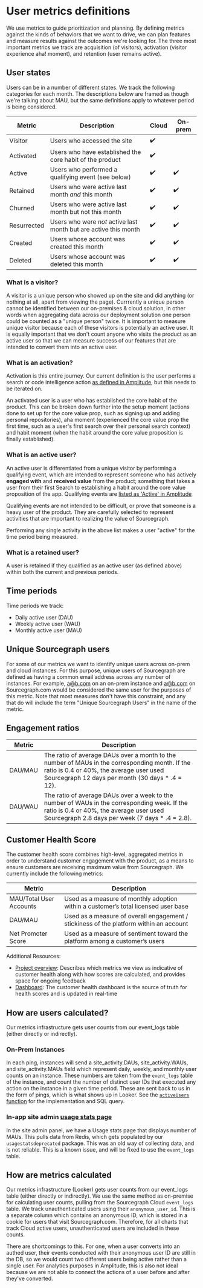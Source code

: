 # User metrics definitions

We use metrics to guide prioritization and planning. By defining metrics against the kinds of behaviors that we want to drive, we can plan features and measure results against the outcomes we're looking for. The three most important metrics we track are acquisition (of visitors), activation (visitor experience aha! moment), and retention (user remains active).

## User states

Users can be in a number of different states. We track the following categories for each month. The descriptions below are framed as though we're talking about MAU, but the same definitions apply to whatever period is being considered.

| Metric      | Description                                                      | Cloud | On-prem |
| ----------- | ---------------------------------------------------------------- | ----- | ------- |
| Visitor     | Users who accessed the site                                      | ✔️    |         |
| Activated   | Users who have established the core habit of the product         | ✔️    |         |
| Active      | Users who performed a qualifying event (see below)               | ✔️    | ✔️      |
| Retained    | Users who were active last month _and_ this month                | ✔️    | ✔️      |
| Churned     | Users who were active last month but not this month              | ✔️    | ✔️      |
| Resurrected | Users who were _not_ active last month but are active this month | ✔️    | ✔️      |
| Created     | Users whose account was created this month                       | ✔️    | ✔️      |
| Deleted     | Users whose account was deleted this month                       | ✔️    | ✔️      |

### What is a visitor?

A visitor is a unique person who showed up on the site and did anything (or nothing at all, apart from viewing the page). Currrently a unique person cannot be identified between our on-premises & cloud solution, in other words when aggregating data across our deployment solution one person could be counted as a "unique person" twice. It is important to measure unique visitor because each of these visitors is potentially an active user. It is equally important that we don't count anyone who visits the product as an active user so that we can measure success of our features that are intended to convert them into an active user.

### What is an activation?

Activation is this entire journey. Our current definition is the user performs a search or code intelligence action [as defined in Amplitude](https://analytics.amplitude.com/sourcegraph/govern/project/333976/events?filter=all&event=ce%3ABecome%20active), but this needs to be iterated on.

An activated user is a user who has established the core habit of the product. This can be broken down further into the setup moment (actions done to set up for the core value prop, such as signing up and adding personal repositories), aha moment (experienced the core value prop the first time, such as a user's first search over their personal search context) and habit moment (when the habit around the core value proposition is finally established).

### What is an active user?

An active user is differentiated from a unique visitor by performing a qualifying event, which are intended to represent someone who has actively **engaged with** and **received value** from the product; something that takes a user from their first Search to establishing a habit around the core value proposition of the app. Qualifying events are [listed as 'Active' in Amplitude](https://analytics.amplitude.com/sourcegraph/govern/project/333976/events?filter=live)

Qualifying events are not intended to be difficult, or prove that someone is a heavy user of the product. They are carefully selected to represent activities that are important to realizing the value of Sourcegraph.

Performing any single activity in the above list makes a user "active" for the time period being measured.

### What is a retained user?

A user is retained if they qualified as an active user (as defined above) within both the current and previous periods.

## Time periods

Time periods we track:

- Daily active user (DAU)
- Weekly active user (WAU)
- Monthly active user (MAU)

## Unique Sourcegraph users

For some of our metrics we want to identify unique users across on-prem and cloud instances. For this purpose, unique users of Sourcegraph are defined as having a common email address across any number of instances. For example, a@b.com on an on-prem instance and a@b.com on Sourcegraph.com would be considered the same user for the purposes of this metric. Note that most measures don't have this constraint, and any that do will include the term "Unique Sourcegraph Users" in the name of the metric.

## Engagement ratios

| Metric  | Description                                                                                                                                                                                    |
| ------- | ---------------------------------------------------------------------------------------------------------------------------------------------------------------------------------------------- |
| DAU/MAU | The ratio of average DAUs over a month to the number of MAUs in the corresponding month. If the ratio is 0.4 or 40%, the average user used Sourcegraph 12 days per month (30 days \* .4 = 12). |
| DAU/WAU | The ratio of average DAUs over a week to the number of WAUs in the corresponding week. If the ratio is 0.4 or 40%, the average user used Sourcegraph 2.8 days per week (7 days \* .4 = 2.8).   |

## Customer Health Score

The customer health score combines high-level, aggregated metrics in order to understand customer engagement with the product, as a means to ensure customers are receiving maximum value from Sourcegraph. We currently include the following metrics:

| Metric                  | Description                                                                            |
| ----------------------- | -------------------------------------------------------------------------------------- |
| MAU/Total User Accounts | Used as a measure of monthly adoption within a customer’s total licensed user base     |
| DAU/MAU                 | Used as a measure of overall engagement / stickiness of the platform within an account |
| Net Promoter Score      | Used as a measure of sentiment toward the platform among a customer’s users            |

Additional Resources:

- [Project overview](https://docs.google.com/spreadsheets/d/1D2CJoVdkbXsBwVjgNDziGXBanWBfVhoVs6_kDBRStfA/edit#gid=1229546656): Describes which metrics we view as indicative of customer health along with how scores are calculated, and provides space for ongoing feedback
- [Dashboard](https://sourcegraph.looker.com/dashboards-next/179?Customer%20Engineer=&Account%20Executive=&Unique%20Server%20ID=&Region=): The customer health dashboard is the source of truth for health scores and is updated in real-time

## How are users calculated?

Our metrics infrastructure gets user counts from our event_logs table (either directly or indirectly).

### On-Prem Instances

In each ping, instances will send a site_activity.DAUs, site_activity.WAUs, and site_activity.MAUs field which represent daily, weekly, and monthly user counts on an instance. These numbers are taken from the `event_logs` table of the instance, and count the number of distinct user IDs that executed any action on the instance in a given time period. These are sent back to us in the form of pings, which is what shows up in Looker. See the [`activeUsers` function](https://sourcegraph.com/search?q=context:global+repo:%5Egithub%5C.com/sourcegraph/sourcegraph%24%407eeeb9b+func+activeUsers&patternType=literal) for the implementation and SQL query.

### In-app site admin [usage stats page](https://sourcegraph.com/site-admin/usage-statistics)

In the site admin panel, we have a Usage stats page that displays number of MAUs. This pulls data from Redis, which gets populated by our `usagestatsdeprecated` package. This was an old way of collecting data, and is not reliable. This is a known issue, and will be fixed to use the `event_logs` table.

## How are metrics calculated

Our metrics infrastructure (Looker) gets user counts from our event_logs table (either directly or indirectly). We use the same method as on-premise for calculating user counts, pulling from the Sourcegraph Cloud `event_logs` table. We track unauthenticated users using their `anonymous_user_id`. This is a separate column which contains an anonymous ID, which is stored in a cookie for users that visit Sourcegraph.com. Therefore, for all charts that track Cloud active users, unauthenticated users are included in these counts.

There are shortcomings to this. For one, when a user converts into an authed user, their events conducted with their anonymous user ID are still in the DB, so we would count two different users being active rather than a single user. For analytics purposes in Amplitude, this is also not ideal because we are not able to connect the actions of a user before and after they've converted.
